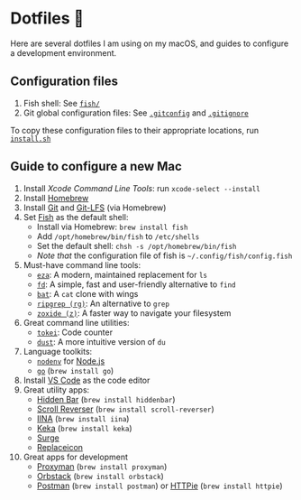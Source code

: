 # Dotfiles 🌚

Here are several dotfiles I am using on my macOS, and guides to configure a development environment.

## Configuration files

1. Fish shell: See [`fish/`](./fish/)
2. Git global configuration files: See [`.gitconfig`](./.gitconfig) and [`.gitignore`](./.gitignore)

To copy these configuration files to their appropriate locations, run [`install.sh`](./install.sh)

## Guide to configure a new Mac

1. Install _Xcode Command Line Tools_: run `xcode-select --install`
2. Install [Homebrew](https://brew.sh)
3. Install [Git](https://git-scm.com) and [Git-LFS](https://git-lfs.github.com) (via Homebrew)
4. Set [Fish](https://fishshell.com) as the default shell:
   - Install via Homebrew: `brew install fish`
   - Add `/opt/homebrew/bin/fish` to `/etc/shells`
   - Set the default shell: `chsh -s /opt/homebrew/bin/fish`
   - _Note that_ the configuration file of fish is `~/.config/fish/config.fish`
5. Must-have command line tools:
   - [`eza`](https://github.com/eza-community/eza): A modern, maintained replacement for `ls`
   - [`fd`](https://github.com/sharkdp/fd): A simple, fast and user-friendly alternative to `find`
   - [`bat`](https://github.com/sharkdp/bat): A `cat` clone with wings
   - [`ripgrep (rg)`](https://github.com/BurntSushi/ripgrep): An alternative to `grep`
   - [`zoxide (z)`](https://github.com/ajeetdsouza/zoxide): A faster way to navigate your filesystem
6. Great command line utilities:
   - [`tokei`](https://github.com/XAMPPRocky/tokei): Code counter
   - [`dust`](https://github.com/bootandy/dust): A more intuitive version of `du`
7. Language toolkits:
   - [`nodenv`](https://github.com/nodenv/nodenv) for [Node.js](https://nodejs.org)
   - [`go`](https://go.dev) (`brew install go`)
   <!--
   - [`rustup`](https://rustup.rs/) for Rust
   - [`pyenv`](https://github.com/pyenv/pyenv) for Python
   - [`rbenv`](https://github.com/rbenv/rbenv) for Ruby
   -->
8. Install [VS Code](https://code.visualstudio.com) as the code editor
9. Great utility apps:
   - [Hidden Bar](https://github.com/dwarvesf/hidden) (`brew install hiddenbar`)
   - [Scroll Reverser](https://pilotmoon.com/scrollreverser/) (`brew install scroll-reverser`)
   - [IINA](https://iina.io/) (`brew install iina`)
   - [Keka](https://keka.io/) (`brew install keka`)
   - [Surge](https://nssurge.com/)
   - [Replaceicon](https://replacicon.app/)
10. Great apps for development
    - [Proxyman](https://proxyman.io/) (`brew install proxyman`)
    - [Orbstack](https://orbstack.dev/) (`brew install orbstack`)
    - [Postman](https://postman.com/) (`brew install postman`) or [HTTPie](https://httpie.io/) (`brew install httpie`)

